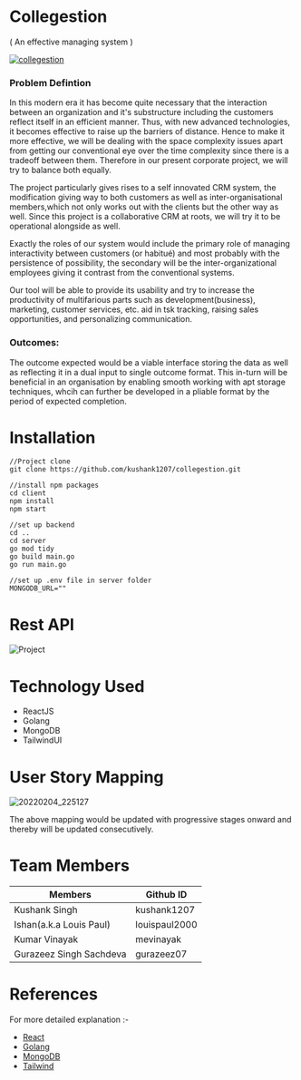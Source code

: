 # Collegestion

( An effective managing system )

[![collegestion](https://github.com/kushank1207/collegestion/actions/workflows/main.yml/badge.svg)](https://github.com/kushank1207/collegestion/actions/workflows/main.yml)


### Problem Defintion

In this modern era it has become quite necessary that the interaction between an organization and it's substructure including the customers reflect itself in an efficient manner. Thus, with new advanced technologies, it becomes effective to raise up the barriers of distance. Hence to make it more effective, we will be dealing with the space complexity issues apart from getting our conventional eye over the time complexity since there is a tradeoff between them. Therefore in our present corporate project, we will try to balance both equally.

The project particularly gives rises to a self innovated CRM system, the modification giving way to both customers as well as inter-organisational members,which not only works out with the clients but the other way as well. Since this project is a collaborative CRM at roots, we will try it to be operational alongside as well. 

Exactly the roles of our system would include the primary role of managing interactivity between customers (or habitué) and most probably with the persistence of possibility, the secondary will be the inter-organizational employees giving it contrast from the conventional systems.

Our tool will be able to provide its usability and try to increase the productivity of multifarious parts such as development(business), marketing, customer services, etc. aid in tsk tracking, raising sales opportunities, and personalizing communication.


### Outcomes:

The outcome expected would be a viable interface storing the data as well as reflecting it in a dual input to single outcome format. This in-turn will be beneficial in an organisation by enabling smooth working with apt storage techniques, whcih can further be developed in a pliable format by the period of expected completion.

# Installation

```
//Project clone
git clone https://github.com/kushank1207/collegestion.git

//install npm packages
cd client
npm install
npm start

//set up backend
cd ..
cd server
go mod tidy
go build main.go
go run main.go

//set up .env file in server folder
MONGODB_URL=""
```
# Rest API
![Project](https://user-images.githubusercontent.com/66404378/153310836-89ec67fe-f294-4038-8784-85d6bfd2b272.gif)


# Technology Used

* ReactJS
* Golang
* MongoDB
* TailwindUI

# User Story Mapping
![20220204_225127](https://user-images.githubusercontent.com/43453205/152628375-e2d91300-0590-42d4-b191-273c69e23655.jpg)


The above mapping would be updated with progressive stages onward and thereby will be updated consecutively.

# Team Members

| Members                 | Github ID     |
| ----------------------- | ------------- |
| Kushank Singh           | kushank1207   |
| Ishan(a.k.a Louis Paul) | louispaul2000 |
| Kumar Vinayak           | mevinayak     |
| Gurazeez Singh Sachdeva | gurazeez07    |



# References

For more detailed explanation :-

* [React](https://reactjs.org/)
* [Golang](https://go.dev/doc/)
* [MongoDB](https://docs.mongodb.com/)
* [Tailwind](https://tailwindui.com/documentation)


